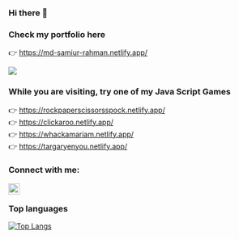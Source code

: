 ### Hi there 👋

### Check my portfolio here

👉 https://md-samiur-rahman.netlify.app/

![](https://komarev.com/ghpvc/?username=scottishsummer98&label=PROFILE+VIEWS)

### While you are visiting, try one of my Java Script Games
👉 https://rockpaperscissorsspock.netlify.app/ <br/> 
👉 https://clickaroo.netlify.app/ <br/>
👉 https://whackamariam.netlify.app/ <br/>
👉 https://targaryenyou.netlify.app/ <br/>

### Connect with me:

[<img align="left" alt="priom7| LinkedIn" width="22px" text_color="white" src="https://upload.wikimedia.org/wikipedia/commons/8/81/LinkedIn_icon.svg" />][linkedin]  

<br />

### Top languages

[![Top Langs](https://github-readme-stats.vercel.app/api/top-langs/?username=scottishsummer98&langs_count=20&layout=compact&bg_color=000000&text_color=feff89&show_icons=true&title_color=black&icon_color=white)](https://github.com/scottishsummer98)

<br   />   

[linkedin]: https://www.linkedin.com/in/scottishsummer/
